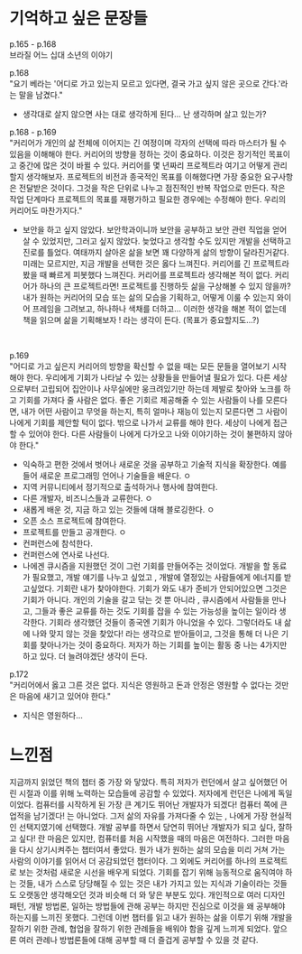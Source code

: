 # 기억하고 싶은 문장들

p.165 - p.168 </br>
브라질 어느 십대 소년의 이야기</br>

p.168 </br>
"요기 베라는 '어디로 가고 있는지 모르고 있다면, 결국 가고 싶지 않은 곳으로 간다.'라는 말을 남겼다."</br>

- 생각대로 살지 않으면 사는 대로 생각하게 된다... 난 생각하며 살고 있는가?

p.168 - p.169 </br>
"커리어가 개인의 삶 전체에 이어지는 긴 여정이며 각자의 선택에 따라 마스터가 될 수 있음을 이해해야 한다. 커리어의 방향을 정하는 것이 중요하다. 이것은 장기적인 목표이고 중간에 많은 것이 바뀔 수 있다. 커리어를 몇 년짜리 프로젝트라 여기고 어떻게 관리할지 생각해보자. 프로젝트의 비전과 종국적인 목표를 이해했다면 가장 중요한 요구사항은 전달받은 것이다. 그것을 작은 단위로 나누고 점진적인 반복 작업으로 만든다. 작은 작업 단계마다 프로젝트의 목표를 재평가하고 필요한 경우에는 수정해야 한다. 우리의 커리어도 마찬가지다."</br>

- 보안을 하고 싶지 않았다. 보안학과이니까 보안을 공부하고 보안 관련 직업을 얻어 살 수 있었지만, 그러고 싶지 않았다. 늦었다고 생각할 수도 있지만 개발을 선택하고 진로를 틀었다. 여태까지 살아온 삶을 보면 꽤 다양하게 삶의 방향이 달라진거같다. 미래는 모르지만, 지금 개발을 선택한 것은 옳다 느껴진다. 커리어를 긴 프로젝트라 봤을 때 빠르게 피봇했다 느껴진다. 커리어를 프로젝트라 생각해본 적이 없다. 커리어가 하나의 큰 프로젝트라면! 프로젝트를 진행하듯 삶을 구상해볼 수 있지 않을까? 내가 원하는 커리어의 모습 또는 삶의 모습을 기획하고, 어떻게 이룰 수 있는지 와이어 프레임을 그려보고, 하나하나 색채를 더하고... 이러한 생각을 해본 적이 없는데 책을 읽으며 삶을 기획해보자 ! 라는 생각이 든다. (목표가 중요할지도...?)

</br>

p.169 </br>
"어디로 가고 싶은지 커리어의 방향을 확신할 수 없을 때는 모든 문들을 열어보기 시작해야 한다. 우리에게 기회가 나타날 수 있는 상황들을 만들어낼 필요가 있다. 다른 세상으로부터 고립되어 집안이나 사무실에만 웅크려있기만 하는데 제발로 찾아와 노크를 하고 기회를 가져다 줄 사람은 없다. 좋은 기회르 제공해줄 수 있는 사람들이 나를 모른다면, 내가 어떤 사람이고 무엇을 하는지, 특히 얼마나 재능이 있는지 모른다면 그 사람이 나에게 기회를 제안할 턱이 없다. 밖으로 나가서 교류를 해야 한다. 세상이 나에게 접근할 수 있어야 한다. 다른 사람들이 나에게 다가오고 나와 이야기하는 것이 불편하지 않아야 한다."</br>

- 익숙하고 편한 것에서 벗어나 새로운 것을 공부하고 기술적 지식을 확장한다. 예를 들어 새로운 프로그래밍 언어나 기술들을 배운다. ㅇ
- 지역 커뮤니티에서 정기적으로 출석하거나 행사에 참여한다.
- 다른 개발자, 비즈니스들과 교류한다. ㅇ
- 새롭게 배운 것, 지금 하고 있는 것들에 대해 블로깅한다. ㅇ
- 오픈 소스 프로젝트에 참여한다.
- 프로젝트를 만들고 공개한다. ㅇ
- 컨퍼런스에 참석한다.
- 컨퍼런스에 연사로 나선다.
  </br>
- 나에겐 큐시즘을 지원했던 것이 그런 기회를 만들어주는 것이었다. 개발을 할 동료가 필요했고, 개발 얘기를 나누고 싶었고 , 개발에 열정있는 사람들에게 에너지를 받고싶었다. 기회란 내가 찾아야한다. 기회가 와도 내가 준비가 안되어있으면 그것은 기회가 아니다. 개인의 기술을 갈고 닦는 것 뿐 아니라 , 큐시즘에서 사람들을 만나고, 그들과 좋은 교류를 하는 것도 기회를 잡을 수 있는 가능성을 높이는 일이라 생각한다. 기회라 생각했던 것들이 종국엔 기회가 아니었을 수 있다. 그렇더라도 내 삶에 나와 맞지 않는 것을 찾았다! 라는 생각으로 받아들이고, 그것을 통해 더 나은 기회를 찾아나가는 것이 중요하다. 저자가 하는 기회를 높이는 활동 중 나는 4가지만 하고 있다. 더 늘려야겠단 생각이 든다.

p.172 </br>
"커리어에서 옳고 그른 것은 없다. 지식은 영원하고 돈과 안정은 영원할 수 없다는 것만은 마음에 새기고 있어야 한다." </br>

- 지식은 영원하다...

# 느낀점

지금까지 읽었던 책의 챕터 중 가장 와 닿았다. 특히 저자가 런던에서 살고 싶어했던 어린 시절과 이를 위해 노력하는 모습들에 공감할 수 있었다. 저자에게 런던은 나에게 독일이었다.
컴퓨터를 시작하게 된 가장 큰 계기도 뛰어난 개발자가 되겠다! 컴퓨터 쪽에 큰 업적을 남기겠다! 는 아니었다. 그저 삶의 자유를 가져다줄 수 있는 , 나에게 가장 현실적인 선택지였기에 선택했다. 개발 공부를 하면서 당연히 뛰어난 개발자가 되고 싶다, 잘하고 싶다! 란 마음은 있지만, 컴퓨터를 처음 시작했을 때의 마음은 여전하다. 그러한 마음을 다시 상기시켜주는 챕터여서 좋았다. 뭔가 내가 원하는 삶의 모습을 미리 거쳐 가는 사람의 이야기를 읽어서 더 공감되었던 챕터이다. 그 외에도 커리어를 하나의 프로젝트로 보는 것처럼 새로운 시선을 배우게 되었다. 기회를 잡기 위해 능동적으로 움직여야 하는 것들, 내가 스스로 당당해질 수 있는 것은 내가 가지고 있는 지식과 기술이라는 것들도 오랫동안 생각해오던 것과 비슷해 더 와 닿은 부분도 있다. 개인적으로 여러 디자인 패턴, 개발 방법론, 일하는 방법들에 관해 공부는 하지만 진심으로 이것을 왜 공부해야 하는지를 느끼진 못했다. 그런데 이번 챕터를 읽고 내가 원하는 삶을 이루기 위해 개발을 잘하기 위한 관례, 협업을 잘하기 위한 관례들을 배워야 함을 깊게 느끼게 되었다. 앞으론 여러 관례나 방법론들에 대해 공부할 때 더 즐겁게 공부할 수 있을 것 같다.
